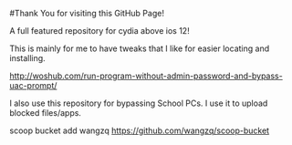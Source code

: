 #Thank You for visiting this GitHub Page!

A full featured repository for cydia above ios 12!

This is mainly for me to have tweaks that I like for easier locating and installing.

http://woshub.com/run-program-without-admin-password-and-bypass-uac-prompt/

I also use this repository for bypassing School PCs. I use it to upload blocked files/apps.

scoop bucket add wangzq https://github.com/wangzq/scoop-bucket
